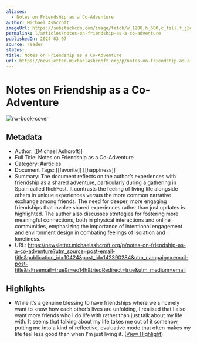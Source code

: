 ```yaml
---
aliases:
  - Notes on Friendship as a Co-Adventure
author: Michael Ashcroft
imageUrl: https://substackcdn.com/image/fetch/w_1200,h_600,c_fill,f_jpg,q_auto:good,fl_progressive:steep,g_auto/https%3A%2F%2Fsubstack-post-media.s3.amazonaws.com%2Fpublic%2Fimages%2F6536103a-3814-49e2-bceb-0a22b4e4f6bc_1420x1065.jpeg
permalink: l/articles/notes-on-friendship-as-a-co-adventure
publishedOn: 2024-03-07
source: reader
status: 
title: Notes on Friendship as a Co-Adventure
url: https://newsletter.michaelashcroft.org/p/notes-on-friendship-as-a-co-adventure?utm_source=post-email-title&publication_id=10424&post_id=142390284&utm_campaign=email-post-title&isFreemail=true&r=eo14h&triedRedirect=true&utm_medium=email
---
```

# Notes on Friendship as a Co-Adventure

![rw-book-cover](https://substackcdn.com/image/fetch/w_1200,h_600,c_fill,f_jpg,q_auto:good,fl_progressive:steep,g_auto/https%3A%2F%2Fsubstack-post-media.s3.amazonaws.com%2Fpublic%2Fimages%2F6536103a-3814-49e2-bceb-0a22b4e4f6bc_1420x1065.jpeg)

## Metadata

- Author: [[Michael Ashcroft]]
- Full Title: Notes on Friendship as a Co-Adventure
- Category: #articles
- Document Tags: [[favorite]] [[happiness]]
- Summary: The document reflects on the author’s experiences with friendship as a shared adventure, particularly during a gathering in Spain called RichFest. It contrasts the feeling of living life alongside others in unique experiences versus the more common narrative exchange among friends. The need for deeper, more engaging friendships that involve shared experiences rather than just updates is highlighted. The author also discusses strategies for fostering more meaningful connections, both in physical interactions and online communities, emphasizing the importance of intentional engagement and environment design in combating feelings of isolation and loneliness.
- URL: https://newsletter.michaelashcroft.org/p/notes-on-friendship-as-a-co-adventure?utm_source=post-email-title&publication_id=10424&post_id=142390284&utm_campaign=email-post-title&isFreemail=true&r=eo14h&triedRedirect=true&utm_medium=email

## Highlights

- While it’s a genuine blessing to have friendships where we sincerely want to know how each other’s lives are unfolding, I realised that I also want more friends who I do life with rather than just talk about my life with. It seems that talking about my life takes me out of it somehow, putting me into a kind of reflective, evaluative mode that often makes my life feel less good than when I’m just living it. ([View Highlight](https://read.readwise.io/read/01hrdd5sk3hd1qysey1j38znbp))

